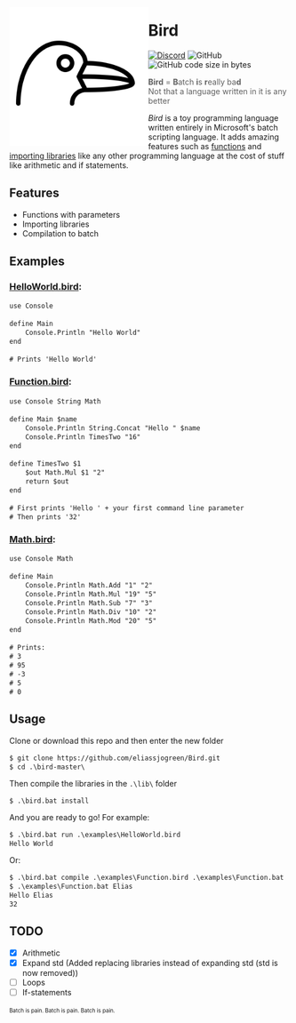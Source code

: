 <img src="./assets/bird_dark.svg" height="250" align="left"></img>

# Bird
[![Discord](https://img.shields.io/discord/491348922367868938.svg?label=Discord)](https://discord.gg/HE7bccW) ![GitHub](https://img.shields.io/github/license/eliassjogreen/Bird.svg) ![GitHub code size in bytes](https://img.shields.io/github/languages/code-size/eliassjogreen/Bird.svg)
> **Bird** = **B**atch **i**s **r**eally ba**d**  
> Not that a language written in it is any better 

*Bird* is a toy programming language written entirely in Microsoft's batch scripting language. It adds amazing features such as [functions](examples/Function.bird) and [importing libraries](examples/HelloWorld.bird) like any other programming language at the cost of stuff like arithmetic and if statements.

## Features
* Functions with parameters
* Importing libraries
* Compilation to batch

## Examples
### [HelloWorld.bird](examples/HelloWorld.bird):
```
use Console

define Main
    Console.Println "Hello World"
end

# Prints 'Hello World'
```
### [Function.bird](examples/Function.bird):
```
use Console String Math

define Main $name
    Console.Println String.Concat "Hello " $name
    Console.Println TimesTwo "16"
end

define TimesTwo $1
    $out Math.Mul $1 "2"
    return $out
end

# First prints 'Hello ' + your first command line parameter
# Then prints '32'
```
### [Math.bird](examples/Math.bird):
```
use Console Math

define Main
    Console.Println Math.Add "1" "2"
    Console.Println Math.Mul "19" "5"
    Console.Println Math.Sub "7" "3"
    Console.Println Math.Div "10" "2"
    Console.Println Math.Mod "20" "5"
end

# Prints:
# 3
# 95
# -3
# 5
# 0
```

## Usage
Clone or download this repo and then enter the new folder
```console
$ git clone https://github.com/eliassjogreen/Bird.git
$ cd .\bird-master\
```
Then compile the libraries in the `.\lib\` folder
```console
$ .\bird.bat install
```
And you are ready to go! For example:
```console
$ .\bird.bat run .\examples\HelloWorld.bird
Hello World
```
Or:
```console
$ .\bird.bat compile .\examples\Function.bird .\examples\Function.bat
$ .\examples\Function.bat Elias
Hello Elias
32
```

## TODO
- [x] Arithmetic
- [x] Expand std (Added replacing libraries instead of expanding std (std is now removed))
- [ ] Loops
- [ ] If-statements

<sub><sup>Batch is pain. Batch is pain. Batch is pain.</sup></sub>

